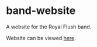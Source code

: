 # band-website
A website for the Royal Flush band.

Website can be viewed [here](https://nhawkins10.github.io/band-website/).
